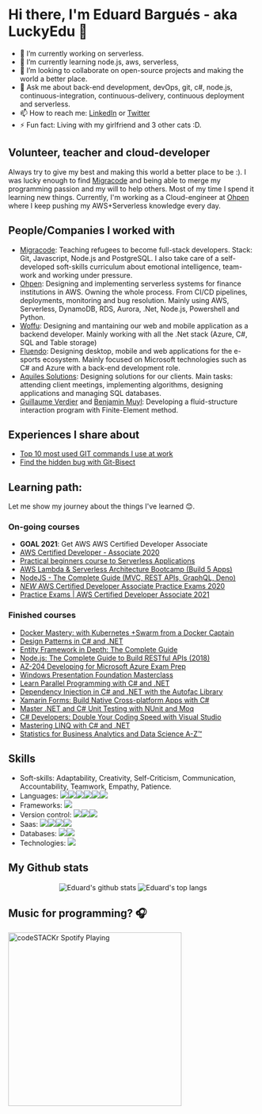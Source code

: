 # Hi there, I'm Eduard Bargués - aka LuckyEdu 👋

- 🔭 I’m currently working on serverless.
- 🌱 I’m currently learning node.js, aws, serverless, 
- 👯 I’m looking to collaborate on open-source projects and making the world a better place.
- 💬 Ask me about back-end development, devOps, git, c#, node.js, continuous-integration, continuous-delivery, continuous deployment and serverless.
- 📫 How to reach me: [LinkedIn](https://www.linkedin.com/in/eduardbargues/) or [Twitter](https://twitter.com/eduardbargues)
- ⚡ Fun fact: Living with my girlfriend and 3 other cats :D.

## Volunteer, teacher and cloud-developer

Always try to give my best and making this world a better place to be :). I was lucky enough to find [Migracode](https://migracode.openculturalcenter.org/) and being able to merge my programming passion and my will to help others. Most of my time I spend it learning new things. Currently, I'm working as a Cloud-engineer at [Ohpen](https://www.ohpen.com/) where I keep pushing my AWS+Serverless knowledge every day.

## People/Companies I worked with
- [Migracode](https://migracode.openculturalcenter.org/): Teaching refugees to become full-stack developers. Stack: Git, Javascript, Node.js and PostgreSQL. I also take care of a self-developed soft-skills curriculum about emotional intelligence, team-work and working under pressure.
- [Ohpen](https://www.ohpen.com/): Designing and implementing serverless systems for finance institutions in AWS. Owning the whole process. From CI/CD pipelines, deployments, monitoring and bug resolution. Mainly using AWS, Serverless, DynamoDB, RDS, Aurora, .Net, Node.js, Powershell and Python.
- [Woffu](https://www.woffu.com/en/): Designing and mantaining our web and mobile application as a backend developer. Mainly working with all the .Net stack (Azure, C\#, SQL and Table storage)
- [Fluendo](https://fluendo.com/es/): Designing desktop, mobile and web applications for the e-sports ecosystem. Mainly focused on Microsoft technologies such as C\# and  Azure with a back-end development role.
- [Aquiles Solutions](http://aquilessolutions.com/): Designing solutions for our clients. Main tasks: attending client meetings, implementing algorithms, designing applications and managing SQL databases.
- [Guillaume Verdier](http://www.guillaumeverdier.com/en/) and [Benjamin Muyl](https://www.bmuyl.com/): Developing a fluid-structure interaction program with Finite-Element method.

## Experiences I share about
<!-- BLOG-POST-LIST:START -->
- [Top 10 most used GIT commands I use at work](https://medium.com/@eduardbargues/top-10-most-used-git-commands-i-use-at-work-f58c56db4a16?source=rss-97fd5aab88d2------2)
- [Find the hidden bug with Git-Bisect](https://medium.com/@eduardbargues/find-the-hidden-bug-with-git-bisect-11ffa965fee3?source=rss-97fd5aab88d2------2)
<!-- BLOG-POST-LIST:END -->

## Learning path:
Let me show my journey about the things I've learned 😊.

### On-going courses
- **GOAL 2021**: Get AWS AWS Certified Developer Associate
- [AWS Certified Developer - Associate 2020](https://www.udemy.com/share/101WvAAkofcFxSQ34=/)
- [Practical beginners course to Serverless Applications](https://www.udemy.com/share/101rqGAkofcFxSQ34=/)
- [AWS Lambda & Serverless Architecture Bootcamp (Build 5 Apps)](https://www.udemy.com/share/101KLOAkofcFxSQ34=/)
- [NodeJS - The Complete Guide (MVC, REST APIs, GraphQL, Deno)](https://www.udemy.com/course/nodejs-the-complete-guide/)
- [*NEW* AWS Certified Developer Associate Practice Exams 2020](https://www.udemy.com/course/new-aws-certified-developer-associate-practice-exams/)
- [Practice Exams | AWS Certified Developer Associate 2021](https://www.udemy.com/course/aws-certified-developer-associate-practice-tests-dva-c01/)

### Finished courses

- [Docker Mastery: with Kubernetes +Swarm from a Docker Captain](https://www.udemy.com/course/docker-mastery/)
- [Design Patterns in C# and .NET](https://www.udemy.com/course/design-patterns-csharp-dotnet/)
- [Entity Framework in Depth: The Complete Guide](https://www.udemy.com/course/entity-framework-tutorial/)
- [Node.js: The Complete Guide to Build RESTful APIs (2018)](https://www.udemy.com/course/nodejs-master-class/)
- [AZ-204 Developing for Microsoft Azure Exam Prep](https://www.udemy.com/course/70532-azure/)
- [Windows Presentation Foundation Masterclass](https://www.udemy.com/course/windows-presentation-foundation-masterclass/)
- [Learn Parallel Programming with C# and .NET](https://www.udemy.com/course/parallel-dotnet/)
- [Dependency Injection in C# and .NET with the Autofac Library](https://www.udemy.com/course/di-ioc-dotnet/)
- [Xamarin Forms: Build Native Cross-platform Apps with C#](https://www.udemy.com/course/xamarin-forms-course/)
- [Master .NET and C# Unit Testing with NUnit and Moq](https://www.udemy.com/course/nunit-moq/)
- [C# Developers: Double Your Coding Speed with Visual Studio](https://www.udemy.com/course/visual-studio-tips-tricks/)
- [Mastering LINQ with C# and .NET](https://www.udemy.com/course/linqlinq/)
- [Statistics for Business Analytics and Data Science A-Z™](https://www.udemy.com/course/data-statistics/)

## Skills

- Soft-skills: Adaptability, Creativity, Self-Criticism, Communication, Accountability, Teamwork, Empathy, Patience.
- Languages: <img src="https://img.shields.io/badge/node.js%20-%2343853D.svg?&style=for-the-badge&logo=node.js&logoColor=white"/><img src="https://img.shields.io/badge/javascript%20-%23323330.svg?&style=for-the-badge&logo=javascript&logoColor=%23F7DF1E"/><img src="https://img.shields.io/badge/python%20-%2314354C.svg?&style=for-the-badge&logo=python&logoColor=white"/><img src="https://img.shields.io/badge/c%23%20-%23239120.svg?&style=for-the-badge&logo=c-sharp&logoColor=white"/><img src="https://img.shields.io/badge/r-%23276DC3.svg?&style=for-the-badge&logo=r&logoColor=white"/><img src="https://img.shields.io/badge/markdown-%23000000.svg?&style=for-the-badge&logo=markdown&logoColor=white"/>
- Frameworks: <img src="https://img.shields.io/badge/express.js%20-%23404d59.svg?&style=for-the-badge"/>
- Version control: <img src="https://img.shields.io/badge/git%20-%23F05033.svg?&style=for-the-badge&logo=git&logoColor=white"/><img src="https://img.shields.io/badge/bitbucket%20-%230047B3.svg?&style=for-the-badge&logo=bitbucket&logoColor=white"/><img src="https://img.shields.io/badge/github%20-%23121011.svg?&style=for-the-badge&logo=github&logoColor=white"/>
- Saas: <img src="https://img.shields.io/badge/AWS%20-%23FF9900.svg?&style=for-the-badge&logo=amazon-aws&logoColor=white"/><img src="https://img.shields.io/badge/Google%20Cloud%20-%234285F4.svg?&style=for-the-badge&logo=google-cloud&logoColor=white"/><img src="https://img.shields.io/badge/azure%20-%230072C6.svg?&style=for-the-badge&logo=azure-devops&logoColor=white"/><img src="https://img.shields.io/badge/heroku%20-%23430098.svg?&style=for-the-badge&logo=heroku&logoColor=white"/>
- Databases: <img src="https://img.shields.io/badge/mysql-%2300f.svg?&style=for-the-badge&logo=mysql&logoColor=white"/><img src ="https://img.shields.io/badge/postgres-%23316192.svg?&style=for-the-badge&logo=postgresql&logoColor=white"/>
- Technologies: <img src="https://img.shields.io/badge/docker%20-%230db7ed.svg?&style=for-the-badge&logo=docker&logoColor=white"/>

## My Github stats

<p align='center'>
  <img align="center" src="https://github-readme-stats.vercel.app/api?username=EduardBargues&bg_color=071A2C&icon_color=4194FD&show_icons=true&count_private=true&theme=tokyonight&line_height=27&text_color=FFFFFF" alt="Eduard's github stats"/>

  <img align="center" src="https://github-readme-stats.vercel.app/api/top-langs/?username=EduardBargues&bg_color=071A2C&text_color=FFFFFF" alt="Eduard's top langs"/>
</p>

## Music for programming? 🎧

[<img src="https://now-playing-codestackr.vercel.app/api/spotify-playing" alt="codeSTACKr Spotify Playing" width="350" />](https://open.spotify.com/user/eduardbargues)
